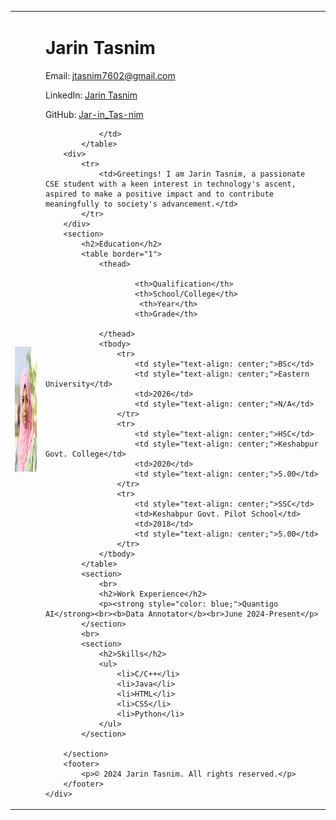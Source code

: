 <!DOCTYPE html>
<html lang="en">
<head>
    <meta charset="UTF-8">
    <meta name="viewport" content="width=device-width, initial-scale=1.0">
    <title>Resume</title>
</head>
<body>
    <div>
        <table>
        <tr>
            <td>
                <img src="PPT.jpg" alt="Jarin Tasnim Photo" width="170" height="200">
            </td> 
            <td> 
            <h1>Jarin Tasnim</h1>
            <p>Email: <a href="https://mail.google.com/mail/u/0/">jtasnim7602@gmail.com</a></p>
                <p>LinkedIn: <a href="https://www.linkedin.com/in/jarin-tasnim-ba3651265/">Jarin Tasnim</a></p>
                    <p>GitHub: <a href="https://github.com/Jar-in-Tas-nim">Jar-in_Tas-nim</a></p>
       
                </td>
            </table>
        <div>
            <tr>
                <td>Greetings! I am Jarin Tasnim, a passionate CSE student with a keen interest in technology's ascent, aspired to make a positive impact and to contribute meaningfully to society's advancement.</td>
            </tr>
        </div>
        <section>
            <h2>Education</h2>
            <table border="1">
                <thead>
                   
                        <th>Qualification</th>
                        <th>School/College</th>
                         <th>Year</th>
                        <th>Grade</th>
                    
                </thead>
                <tbody>
                    <tr>
                        <td style="text-align: center;">BSc</td>
                        <td style="text-align: center;">Eastern University</td>
                        <td>2026</td>
                        <td style="text-align: center;">N/A</td>
                    </tr>
                    <tr>
                        <td style="text-align: center;">HSC</td>
                        <td style="text-align: center;">Keshabpur Govt. College</td>
                        <td>2020</td>
                        <td style="text-align: center;">5.00</td>
                    </tr>
                    <tr>
                        <td style="text-align: center;">SSC</td>
                        <td>Keshabpur Govt. Pilot School</td>
                        <td>2018</td>
                        <td style="text-align: center;">5.00</td>
                    </tr>
                </tbody>
            </table>
            <section>
                <br>
                <h2>Work Experience</h2>
                <p><strong style="color: blue;">Quantigo AI</strong><br><b>Data Annotator</b><br>June 2024-Present</p>
            </section>
            <br>
            <section>
                <h2>Skills</h2>
                <ul>
                    <li>C/C++</li>
                    <li>Java</li>
                    <li>HTML</li>
                    <li>CSS</li>
                    <li>Python</li>
                </ul>
            </section>

        </section>
        <footer>
            <p>© 2024 Jarin Tasnim. All rights reserved.</p>
        </footer>
    </div>
 </body>
</html>

